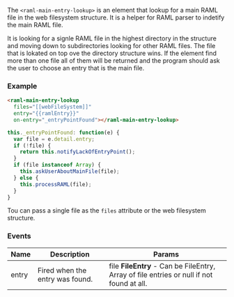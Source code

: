 
The `<raml-main-entry-lookup>` is an element that lookup for a main RAML file
in the web filesystem structure.
It is a helper for RAML parser to indetify the main RAML file.

It is looking for a signle RAML file in the highest directory in the structure
and moving down to subdirectories looking for other RAML files.
The file that is lokated on top ove the directory structure wins.
If the element find more than one file all of them will be returned and the program
should ask the user to choose an entry that is the main file.

### Example
```html
<raml-main-entry-lookup
  files="[[webFileSystem]]"
  entry="{{ramlEntry}}"
  on-entry="_entryPointFound"></raml-main-entry-lookup>
```
```javascript
this._entryPointFound: function(e) {
  var file = e.detail.entry;
  if (!file) {
    return this.notifyLackOfEntryPoint();
  }
  if (file instanceof Array) {
    this.askUserAboutMainFile(file);
  } else {
    this.processRAML(file);
  }
}
```
Tou can pass a single file as the `files` attribute or the web filesystem structure.



### Events
| Name | Description | Params |
| --- | --- | --- |
| entry | Fired when the entry was found. | file **FileEntry** - Can be FileEntry, Array of file entries or null if not found at all. |
